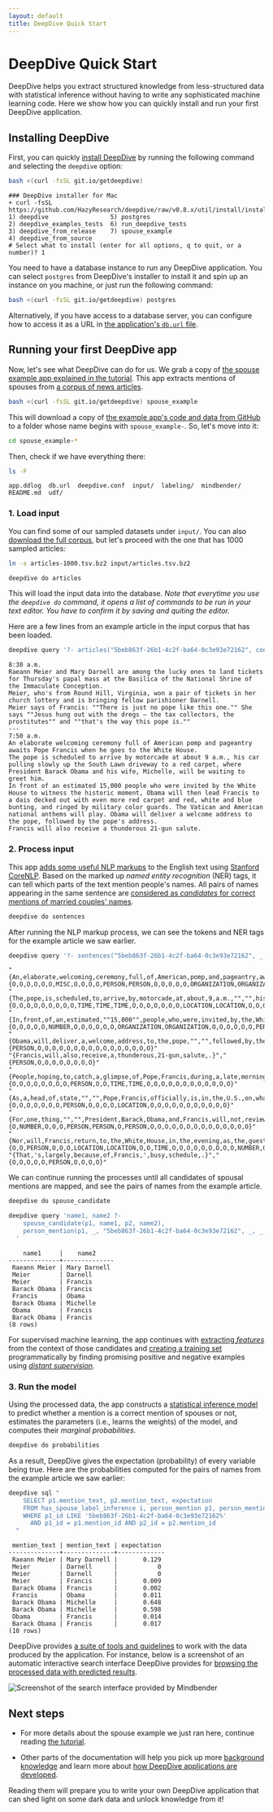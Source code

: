 ```yaml
---
layout: default
title: DeepDive Quick Start
---
```


# DeepDive Quick Start

DeepDive helps you extract structured knowledge from less-structured data with statistical inference without having to write any sophisticated machine learning code.
Here we show how you can quickly install and run your first DeepDive application.


## Installing DeepDive

First, you can quickly [install DeepDive](installation.md) by running the following command and selecting the `deepdive` option:

```bash
bash <(curl -fsSL git.io/getdeepdive)
```

```
### DeepDive installer for Mac
+ curl -fsSL https://github.com/HazyResearch/deepdive/raw/v0.8.x/util/install/install.Mac.sh
1) deepdive                 5) postgres
2) deepdive_examples_tests  6) run_deepdive_tests
3) deepdive_from_release    7) spouse_example
4) deepdive_from_source
# Select what to install (enter for all options, q to quit, or a number)? 1
```


You need to have a database instance to run any DeepDive application.
You can select `postgres` from DeepDive's installer to install it and spin up an instance on you machine, or just run the following command:

```bash
bash <(curl -fsSL git.io/getdeepdive) postgres
```

Alternatively, if you have access to a database server, you can configure how to access it as a URL in [the application's `db.url` file](deepdiveapp.md#db-url).



## Running your first DeepDive app

Now, let's see what DeepDive can do for us.
We grab a copy of [the spouse example app explained in the tutorial](example-spouse.md).
This app extracts mentions of spouses from [a corpus of news articles][corpus].

[corpus]: http://research.signalmedia.co/newsir16/signal-dataset.html "The Signal Media One-Million News Articles Dataset"

```bash
bash <(curl -fsSL git.io/getdeepdive) spouse_example
```

This will download a copy of [the example app's code and data from GitHub](../examples/spouse/) to a folder whose name begins with `spouse_example-`.
So, let's move into it:

```bash
cd spouse_example-*
```

Then, check if we have everything there:

```bash
ls -F
```
```
app.ddlog  db.url  deepdive.conf  input/  labeling/  mindbender/  README.md  udf/
```

### 1. Load input

You can find some of our sampled datasets under `input/`.
You can also [download the full corpus][corpus], but let's proceed with the one that has 1000 sampled articles:

```bash
ln -s articles-1000.tsv.bz2 input/articles.tsv.bz2
```
```bash
deepdive do articles
```

This will load the input data into the database.
*Note that everytime you use the `deepdive do` command, it opens a list of commands to be run in your text editor. You have to confirm it by saving and quiting the editor.*

Here are a few lines from an example article in the input corpus that has been loaded.

```bash
deepdive query '?- articles("5beb863f-26b1-4c2f-ba64-0c3e93e72162", content).' format=csv | grep -v '^$' | tail -n +16 | head
```
```
8:30 a.m.
Raeann Meier and Mary Darnell are among the lucky ones to land tickets for Thursday's papal mass at the Basilica of the National Shrine of the Immaculate Conception.
Meier, who's from Round Hill, Virginia, won a pair of tickets in her church lottery and is bringing fellow parishioner Darnell.
Meier says of Francis: ""There is just no pope like this one."" She says ""Jesus hung out with the dregs — the tax collectors, the prostitutes"" and ""that's the way this pope is.""
---
7:50 a.m.
An elaborate welcoming ceremony full of American pomp and pageantry awaits Pope Francis when he goes to the White House.
The pope is scheduled to arrive by motorcade at about 9 a.m., his car pulling slowly up the South Lawn driveway to a red carpet, where President Barack Obama and his wife, Michelle, will be waiting to greet him.
In front of an estimated 15,000 people who were invited by the White House to witness the historic moment, Obama will then lead Francis to a dais decked out with even more red carpet and red, white and blue bunting, and ringed by military color guards. The Vatican and American national anthems will play. Obama will deliver a welcome address to the pope, followed by the pope's address.
Francis will also receive a thunderous 21-gun salute.
```

<!--
<todo>find a better doc_id to show here, that contains well known people in the same sentence</todo>
-->

### 2. Process input

This app [adds some useful NLP markups](example-spouse.md#1-2-adding-nlp-markups) to the English text using [Stanford CoreNLP](http://stanfordnlp.github.io/CoreNLP/).
Based on the marked up *named entity recognition* (NER) tags, it can tell which parts of the text mention people's names.
All pairs of names appearing in the same sentence are [considered as *candidates* for correct mentions of married couples' names](example-spouse.md#1-3-extracting-candidate-relation-mentions).

```bash
deepdive do sentences
```

After running the NLP markup process, we can see the tokens and NER tags for the example article we saw earlier.

```bash
deepdive query '?- sentences("5beb863f-26b1-4c2f-ba64-0c3e93e72162", _, _, tokens, _, _, ner_tags, _, _, _).' format=csv | grep PERSON | tail
```
```
"{An,elaborate,welcoming,ceremony,full,of,American,pomp,and,pageantry,awaits,Pope,Francis,when,he,goes,to,the,White,House,.}","{O,O,O,O,O,O,MISC,O,O,O,O,PERSON,PERSON,O,O,O,O,O,ORGANIZATION,ORGANIZATION,O}"
"{The,pope,is,scheduled,to,arrive,by,motorcade,at,about,9,a.m.,"","",his,car,pulling,slowly,up,the,South,Lawn,driveway,to,a,red,carpet,"","",where,President,Barack,Obama,and,his,wife,"","",Michelle,"","",will,be,waiting,to,greet,him,.}","{O,O,O,O,O,O,O,O,O,TIME,TIME,TIME,O,O,O,O,O,O,O,LOCATION,LOCATION,O,O,O,O,O,O,O,O,PERSON,PERSON,O,O,O,O,PERSON,O,O,O,O,O,O,O,O}"
"{In,front,of,an,estimated,""15,000"",people,who,were,invited,by,the,White,House,to,witness,the,historic,moment,"","",Obama,will,then,lead,Francis,to,a,dais,decked,out,with,even,more,red,carpet,and,red,"","",white,and,blue,bunting,"","",and,ringed,by,military,color,guards,.}","{O,O,O,O,O,NUMBER,O,O,O,O,O,O,ORGANIZATION,ORGANIZATION,O,O,O,O,O,O,PERSON,O,O,O,PERSON,O,O,O,O,O,O,O,O,O,O,O,O,O,O,O,O,O,O,O,O,O,O,O,O,O}"
"{Obama,will,deliver,a,welcome,address,to,the,pope,"","",followed,by,the,pope,'s,address,.}","{PERSON,O,O,O,O,O,O,O,O,O,O,O,O,O,O,O,O}"
"{Francis,will,also,receive,a,thunderous,21-gun,salute,.}","{PERSON,O,O,O,O,O,O,O,O}"
"{People,hoping,to,catch,a,glimpse,of,Pope,Francis,during,a,late,morning,parade,are,lining,up,for,a,coveted,spot,along,the,route,.}","{O,O,O,O,O,O,O,O,PERSON,O,O,TIME,TIME,O,O,O,O,O,O,O,O,O,O,O,O}"
"{As,a,head,of,state,"","",Pope,Francis,officially,is,in,the,U.S.,on,what,'s,known,as,a,``,state,visit,.,''}","{O,O,O,O,O,O,O,PERSON,O,O,O,O,LOCATION,O,O,O,O,O,O,O,O,O,O,O}"
"{For,one,thing,"","",President,Barack,Obama,and,Francis,will,not,review,the,troops,"","",as,presidents,do,with,other,visiting,leaders,.}","{O,NUMBER,O,O,O,PERSON,PERSON,O,PERSON,O,O,O,O,O,O,O,O,O,O,O,O,O,O}"
"{Nor,will,Francis,return,to,the,White,House,in,the,evening,as,the,guest,at,a,lavish,state,dinner,"","",one,of,the,highlights,of,most,state,visits,.}","{O,O,PERSON,O,O,O,LOCATION,LOCATION,O,O,TIME,O,O,O,O,O,O,O,O,O,NUMBER,O,O,O,O,O,O,O,O}"
"{That,'s,largely,because,of,Francis,',busy,schedule,.}","{O,O,O,O,O,PERSON,O,O,O,O}"
```


We can continue running the processes until all candidates of spousal mentions are mapped, and see the pairs of names from the example article.

```bash
deepdive do spouse_candidate
```
```bash
deepdive query 'name1, name2 ?-
    spouse_candidate(p1, name1, p2, name2),
    person_mention(p1, _, "5beb863f-26b1-4c2f-ba64-0c3e93e72162", _, _, _).
  '
```
```
    name1     |    name2
--------------+--------------
 Raeann Meier | Mary Darnell
 Meier        | Darnell
 Meier        | Francis
 Barack Obama | Francis
 Francis      | Obama
 Barack Obama | Michelle
 Obama        | Francis
 Barack Obama | Francis
(8 rows)
```

For supervised machine learning, the app continues with [extracting *features*](example-spouse.md#1-4-extracting-features-for-each-candidate) from the context of those candidates and [creating a training set](example-spouse.md#3-learning-and-inference-model-specification) programmatically by finding promising positive and negative examples using [*distant supervision*](distant_supervision.md).

### 3. Run the model

Using the processed data, the app constructs a [statistical inference model](inference.md) to predict whether a mention is a correct mention of spouses or not, estimates the parameters (i.e., learns the weights) of the model, and computes their *marginal probabilities*.

```bash
deepdive do probabilities
```

As a result, DeepDive gives the expectation (probability) of every variable being true.
Here are the probabilities computed for the pairs of names from the example article we saw earlier:

```bash
deepdive sql "
    SELECT p1.mention_text, p2.mention_text, expectation
    FROM has_spouse_label_inference i, person_mention p1, person_mention p2
    WHERE p1_id LIKE '5beb863f-26b1-4c2f-ba64-0c3e93e72162%'
      AND p1_id = p1.mention_id AND p2_id = p2.mention_id
  "
```
<!-- TODO switch to DDlog once it gets access to inference results -->
```
 mention_text | mention_text | expectation
--------------+--------------+-------------
 Raeann Meier | Mary Darnell |       0.129
 Meier        | Darnell      |           0
 Meier        | Darnell      |           0
 Meier        | Francis      |       0.009
 Barack Obama | Francis      |       0.002
 Francis      | Obama        |       0.011
 Barack Obama | Michelle     |       0.648
 Barack Obama | Michelle     |       0.598
 Obama        | Francis      |       0.014
 Barack Obama | Francis      |       0.017
(10 rows)
```

DeepDive provides [a suite of tools and guidelines](development-cycle.md#3-evaluate-debug) to work with the data produced by the application.
For instance, below is a screenshot of an automatic interactive search interface DeepDive provides for [browsing the processed data with predicted results](browsing.md).

![Screenshot of the search interface provided by Mindbender](images/browsing_results.png)



## Next steps

* For more details about the spouse example we just ran here, continue reading [the tutorial](example-spouse.md).

* Other parts of the documentation will help you pick up more [background knowledge](index.md#background-reading) and learn more about [how DeepDive applications are developed](development-cycle.md).

Reading them will prepare you to write your own DeepDive application that can shed light on some dark data and unlock knowledge from it!
